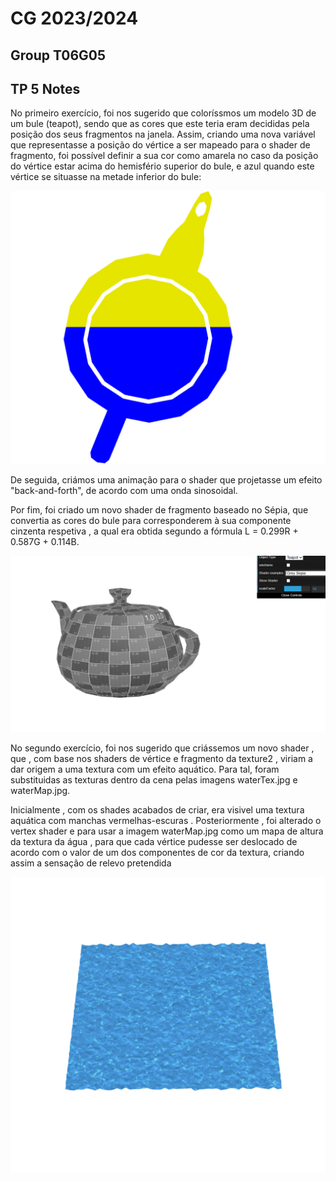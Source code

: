 # CG 2023/2024

## Group T06G05

## TP 5 Notes
No primeiro exercício, foi nos sugerido que coloríssmos um modelo 3D de um bule (teapot), sendo que as cores que este teria eram decididas pela posição dos seus fragmentos na janela.
Assim, criando uma nova variável que representasse a posição do vértice a ser mapeado para o shader de fragmento, foi possível definir a sua cor como amarela no caso da posição do vértice estar acima do hemisfério superior do bule, e azul quando este vértice se situasse na metade inferior do bule:

![Screenshot 1](screenshots/cg-t06g05-tp5-1.png)

De seguida, criámos uma animação para o shader que projetasse um efeito "back-and-forth", de acordo com uma onda sinosoidal.

Por fim, foi criado um novo shader de fragmento baseado no Sépia, que convertia as cores do bule para corresponderem à sua componente cinzenta respetiva , a qual era obtida segundo a fórmula L = 0.299R + 0.587G + 0.114B.

![Screenshot 2](screenshots/cg-t06g05-tp5-2.png)

No segundo exercício, foi nos sugerido que criássemos um novo shader , que , com base nos shaders de vértice e fragmento da texture2 , viriam a dar origem a uma textura com um efeito aquático. Para tal,
foram substituidas as texturas dentro da cena pelas imagens  waterTex.jpg e waterMap.jpg. 

Inicialmente , com os shades acabados de criar, era visivel uma textura aquática com manchas vermelhas-escuras . Posteriormente , foi alterado o vertex shader e para usar a imagem waterMap.jpg como um mapa de altura da textura da água , para que cada vértice pudesse ser deslocado de acordo com o valor de um dos componentes de cor da textura, criando assim a sensação de relevo pretendida

![Screenshot 3](screenshots/cg-t06g05-tp5-3.png)

